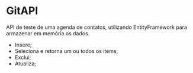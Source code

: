 # GitAPI

API de teste de uma agenda de contatos, utilizando EntityFramework para armazenar em memória os dados.
* Insere;
* Seleciona e retorna um ou todos os items;
* Exclui;
* Atualiza;
